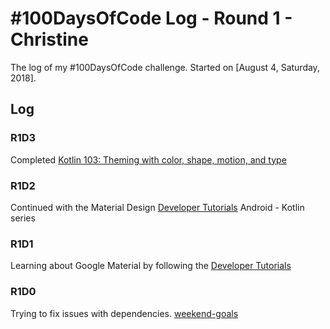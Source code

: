 # #100DaysOfCode Log - Round 1 - Christine

The log of my #100DaysOfCode challenge. Started on [August 4, Saturday, 2018].

## Log

### R1D3
Completed [Kotlin 103: Theming with color, shape, motion, and type](https://codelabs.developers.google.com/codelabs/mdc-103-kotlin/#0)

### R1D2
Continued with the Material Design [Developer Tutorials](https://material.io/collections/developer-tutorials/#android-kotlin) Android - Kotlin series

### R1D1
Learning about Google Material by following the [Developer Tutorials](https://material.io/collections/developer-tutorials/#android-kotlin)

### R1D0 
Trying to fix issues with dependencies.
[weekend-goals](https://iamsywid.github.io/weekend-goals/)
